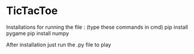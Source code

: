 # TicTacToe

Installations for running the file : (type these commands in cmd)
pip install pygame
pip install numpy

After installation just run the .py file to play
